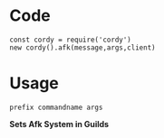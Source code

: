 # Code
```
const cordy = require('cordy')
new cordy().afk(message,args,client)
```
# Usage
```
prefix commandname args
```

**Sets Afk System in Guilds**